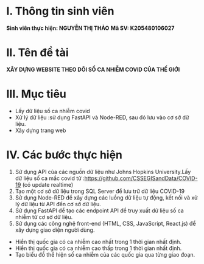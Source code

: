 # **I. Thông tin sinh viên** 
 **Sinh viên thực hiện: NGUYỄN THỊ THẢO**
 **Mã SV: K205480106027**
# **II. Tên đề tài**
**XÂY DỰNG WEBSITE THEO DÕI SỐ CA NHIỄM COVID CỦA THẾ GIỚI**
# **III. Mục tiêu**
- Lấy dữ liệu số ca nhiễm covid
- Xử lý dữ liệu :sử dụng FastAPI và Node-RED, sau đó lưu vào cơ sở dữ liệu.
- Xây dựng trang web
# **IV. Các bước thực hiện**
 1. Sử dụng API của các nguồn dữ liệu như Johns Hopkins University.Lấy dữ liệu số ca mắc covid từ :https://github.com/CSSEGISandData/COVID-19 (có update realtime)
 2. Tạo một cơ sở dữ liệu trong SQL Server để lưu trữ dữ liệu COVID-19
 3. Sử dụng Node-RED để xây dựng các luồng dữ liệu tự động, kết nối và xử lý dữ liệu từ API đến cơ sở dữ liệu.
 4. Sử dụng FastAPI để tạo các endpoint API để truy xuất dữ liệu số ca nhiễm  từ cơ sở dữ liệu.
 5. Sử dụng các công nghệ front-end (HTML, CSS, JavaScript, React.js) để xây dựng giao diện người dùng.
 - Hiển thị quốc gia có ca nhiễm cao nhất trong 1 thời gian nhất định.
 - Hiển thị quốc gia có ca nhiễm cao thấp trong 1 thời gian nhất định.
 - Tạo biểu đồ thể hiện số ca nhiễm của các quốc gia qua từng giao đoạn.

